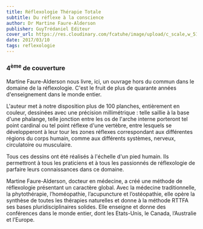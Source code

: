 ```yaml
---
title: Réflexologie Thérapie Totale
subtitle: Du réflexe à la conscience
author: Dr Martine Faure-Alderson
publisher: GuyTrédaniel Editeur
cover_url: https://res.cloudinary.com/fcatuhe/image/upload/c_scale,w_512/v1711899163/raphaele-rodellar.fr/bibliotheque/9782813217707.jpg
date: 2017/03/10
tags: reflexologie
---
```


### 4<sup>ème</sup> de couverture

Martine Faure-Alderson nous livre, ici, un ouvrage hors du commun dans le domaine de la réflexologie. C'est le fruit de plus de quarante années d'enseignement dans le monde entier.

L'auteur met à notre disposition plus de 100 planches, entièrement en couleur, dessinées avec une précision millimétrique : telle saillie à la base d'une phalange, telle jonction entre les os de l'arche interne porteront tel point cardinal ou tel point réflexe d'une vertèbre, entre lesquels se développeront à leur tour les zones réflexes correspondant aux différentes régions du corps humain, comme aux différents systèmes, nerveux, circulatoire ou musculaire.

Tous ces dessins ont été réalisés à l'échelle d'un pied humain. Ils permettront à tous les praticiens et à tous les passionnés de réflexologie de parfaire leurs connaissances dans ce domaine.

Martine Faure-Alderson, docteur en médecine, a créé une méthode de réflexologie présentant un caractère global. Avec la médecine traditionnelle, la phytothérapie, l’homéopathie, l’acupuncture et l’ostéopathie, elle opère la synthèse de toutes les thérapies naturelles et donne à la méthode RTTFA ses bases pluridisciplinaires solides. Elle enseigne et donne des conférences dans le monde entier, dont les Etats-Unis, le Canada, l’Australie et l’Europe.
